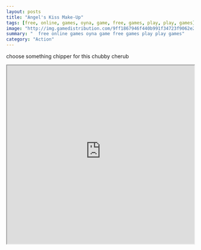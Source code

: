 ```yaml
---
layout: posts
title: "Angel's Kiss Make-Up"
tags: [free, online, games, oyna, game, free, games, play, play, games]
image: "http://img.gamedistribution.com/9ff1867946f440b991f34723f9062e2d.jpg"
summary: "  free online games oyna game free games play play games"
category: "Action"
---
```


choose something chipper for this chubby cherub

<iframe width="100%" height="480px;" src="http://flash.gamedistribution.com?game=9ff1867946f440b991f34723f9062e2d"></iframe>